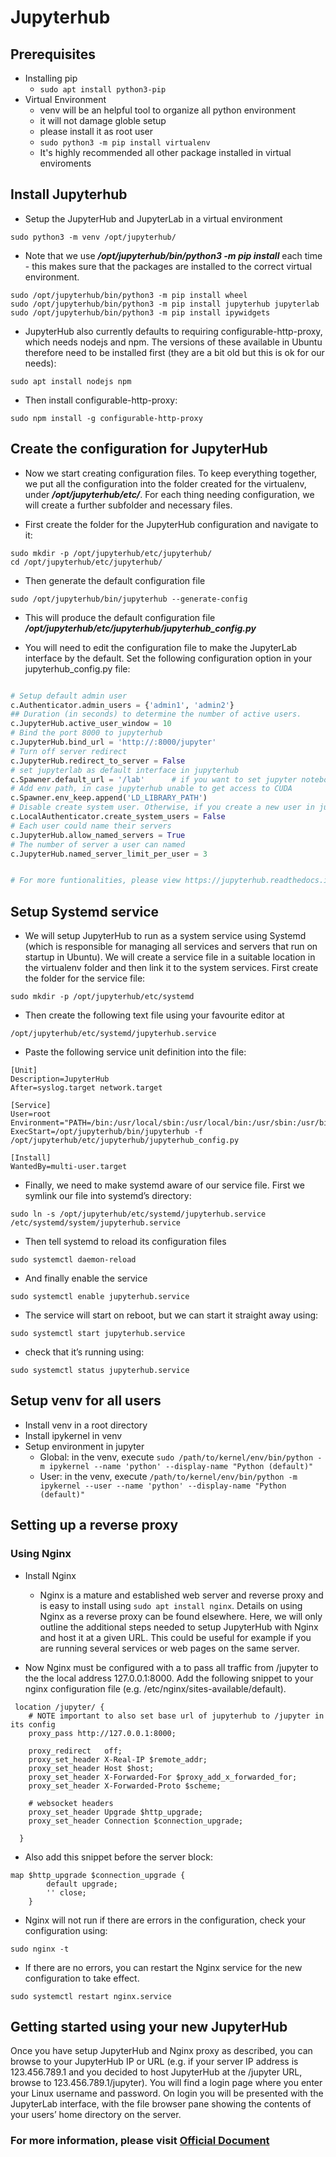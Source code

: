 # Jupyterhub
## Prerequisites
- Installing pip
  - `sudo apt install python3-pip`
- Virtual Environment
  - venv will be an helpful tool to organize all python environment
  - it will not damage globle setup
  - please install it as root user
  - `sudo python3 -m pip install virtualenv`
  - It's highly recommended all other package installed in virtual enviroments

## Install Jupyterhub

- Setup the JupyterHub and JupyterLab in a virtual environment


```
sudo python3 -m venv /opt/jupyterhub/
```


- Note that we use ***/opt/jupyterhub/bin/python3 -m pip install*** each time - this makes sure that the packages are installed to the correct virtual environment.


```
sudo /opt/jupyterhub/bin/python3 -m pip install wheel
sudo /opt/jupyterhub/bin/python3 -m pip install jupyterhub jupyterlab
sudo /opt/jupyterhub/bin/python3 -m pip install ipywidgets
```


- JupyterHub also currently defaults to requiring configurable-http-proxy, which needs nodejs and npm. The versions of these available in Ubuntu therefore need to be installed first (they are a bit old but this is ok for our needs):


```
sudo apt install nodejs npm
```


- Then install configurable-http-proxy:


```
sudo npm install -g configurable-http-proxy
```


## Create the configuration for JupyterHub


- Now we start creating configuration files. To keep everything together, we put all the configuration into the folder created for the virtualenv, under ***/opt/jupyterhub/etc/***. For each thing needing configuration, we will create a further subfolder and necessary files.


- First create the folder for the JupyterHub configuration and navigate to it:


```
sudo mkdir -p /opt/jupyterhub/etc/jupyterhub/
cd /opt/jupyterhub/etc/jupyterhub/
```


- Then generate the default configuration file


```
sudo /opt/jupyterhub/bin/jupyterhub --generate-config
```

- This will produce the default configuration file ***/opt/jupyterhub/etc/jupyterhub/jupyterhub_config.py***

- You will need to edit the configuration file to make the JupyterLab interface by the default. Set the following configuration option in your jupyterhub_config.py file:

```python

# Setup default admin user
c.Authenticator.admin_users = {'admin1', 'admin2'} 
## Duration (in seconds) to determine the number of active users.
c.JupyterHub.active_user_window = 10
# Bind the port 8000 to jupyterhub
c.JupyterHub.bind_url = 'http://:8000/jupyter'
# Turn off server redirect
c.JupyterHub.redirect_to_server = False
# set jupyterlab as default interface in jupyterhub
c.Spawner.default_url = '/lab'      # if you want to set jupyter notebook as default interface, using '/tree'
# Add env path, in case jupyterhub unable to get access to CUDA
c.Spawner.env_keep.append('LD_LIBRARY_PATH')
# Disable create system user. Otherwise, if you create a new user in jupyterhub, it will create a new user in system as well
c.LocalAuthenticator.create_system_users = False
# Each user could name their servers
c.JupyterHub.allow_named_servers = True
# The number of server a user can named
c.JupyterHub.named_server_limit_per_user = 3


# For more funtionalities, please view https://jupyterhub.readthedocs.io/

```

## Setup Systemd service


- We will setup JupyterHub to run as a system service using Systemd (which is responsible for managing all services and servers that run on startup in Ubuntu). We will create a service file in a suitable location in the virtualenv folder and then link it to the system services. First create the folder for the service file:

```
sudo mkdir -p /opt/jupyterhub/etc/systemd
```

- Then create the following text file using your favourite editor at

```
/opt/jupyterhub/etc/systemd/jupyterhub.service
```

- Paste the following service unit definition into the file:


```
[Unit]
Description=JupyterHub
After=syslog.target network.target

[Service]
User=root
Environment="PATH=/bin:/usr/local/sbin:/usr/local/bin:/usr/sbin:/usr/bin:/opt/jupyterhub/bin"
ExecStart=/opt/jupyterhub/bin/jupyterhub -f /opt/jupyterhub/etc/jupyterhub/jupyterhub_config.py

[Install]
WantedBy=multi-user.target
```

- Finally, we need to make systemd aware of our service file. First we symlink our file into systemd’s directory:

```
sudo ln -s /opt/jupyterhub/etc/systemd/jupyterhub.service /etc/systemd/system/jupyterhub.service
```

- Then tell systemd to reload its configuration files

```
sudo systemctl daemon-reload
```

- And finally enable the service

```
sudo systemctl enable jupyterhub.service
```

- The service will start on reboot, but we can start it straight away using:

```
sudo systemctl start jupyterhub.service
```

- check that it’s running using:

```
sudo systemctl status jupyterhub.service
```


## Setup venv for all users

- Install venv in a root directory
- Install ipykernel in venv
- Setup environment in jupyter
  - Global: in the venv, execute `sudo /path/to/kernel/env/bin/python -m ipykernel --name 'python' --display-name "Python (default)"`
  - User: in the venv, execute `/path/to/kernel/env/bin/python -m ipykernel --user --name 'python' --display-name "Python (default)"`
  
  
## Setting up a reverse proxy
### Using Nginx

- Install Nginx
  - Nginx is a mature and established web server and reverse proxy and is easy to install using `sudo apt install nginx`. Details on using Nginx as a reverse proxy can be found elsewhere. Here, we will only outline the additional steps needed to setup JupyterHub with Nginx and host it at a given URL. This could be useful for example if you are running several services or web pages on the same server.



- Now Nginx must be configured with a to pass all traffic from /jupyter to the the local address 127.0.0.1:8000. Add the following snippet to your nginx configuration file (e.g. /etc/nginx/sites-available/default).

```
 location /jupyter/ {
    # NOTE important to also set base url of jupyterhub to /jupyter in its config
    proxy_pass http://127.0.0.1:8000;

    proxy_redirect   off;
    proxy_set_header X-Real-IP $remote_addr;
    proxy_set_header Host $host;
    proxy_set_header X-Forwarded-For $proxy_add_x_forwarded_for;
    proxy_set_header X-Forwarded-Proto $scheme;

    # websocket headers
    proxy_set_header Upgrade $http_upgrade;
    proxy_set_header Connection $connection_upgrade;

  }
```

- Also add this snippet before the server block:

```
map $http_upgrade $connection_upgrade {
        default upgrade;
        '' close;
    }
```

- Nginx will not run if there are errors in the configuration, check your configuration using:

```
sudo nginx -t
```

- If there are no errors, you can restart the Nginx service for the new configuration to take effect.


```
sudo systemctl restart nginx.service
```

## Getting started using your new JupyterHub

Once you have setup JupyterHub and Nginx proxy as described, you can browse to your JupyterHub IP or URL (e.g. if your server IP address is 123.456.789.1 and you decided to host JupyterHub at the /jupyter URL, browse to 123.456.789.1/jupyter). You will find a login page where you enter your Linux username and password. On login you will be presented with the JupyterLab interface, with the file browser pane showing the contents of your users’ home directory on the server.


### For more information, please visit [Official Document](https://jupyterhub.readthedocs.io/)